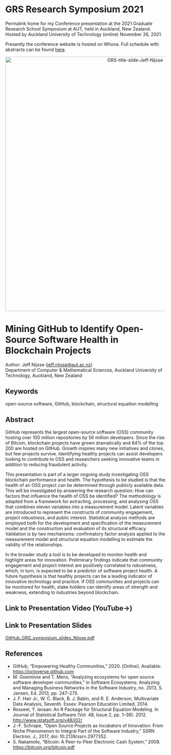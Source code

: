 # GRS Research Symposium 2021
Permalink home for my Conference presentation at the 2021 Graduate Research School Symposium at AUT, held in Auckland, New Zealand. Hosted by Auckland University of Technology (online) November 26, 2021. 

Presently the conference website is hosted on Whova. Full schedule with abstracts can be found [here](https://whova.com/portal/webapp/auotn1_202211/).

<p align="center"><img width="800" alt="GRS-title-slide-Jeff-Nijsse" src="https://user-images.githubusercontent.com/39792005/143323164-a22a30c9-8912-4ca7-ae22-e39c59faffbe.PNG"></p>

# Mining GitHub to Identify Open-Source Software Health in Blockchain Projects
Author: Jeff Nijsse (jeff.nijsse@aut.ac.nz)\
Department of Computer & Mathematical Sciences, Auckland University of Technology, Auckland, New Zealand

## Keywords
open-source software, GitHub, blockchain, structural equation modelling

## Abstract
GitHub represents the largest open-source software (OSS) community hosting over 100 million repositories by 56 million developers. Since the rise of Bitcoin, blockchain projects have grown dramatically and 84% of the top 200 are hosted on GitHub. Growth inspires many new initiatives and clones, but few projects survive. Identifying healthy projects can assist developers looking to contribute to OSS and researchers seeking innovative teams in addition to reducing fraudulent activity. 

This presentation is part of a larger ongoing study investigating OSS blockchain performance and health. The hypothesis to be studied is that the health of an OSS project can be determined through publicly available data. This will be investigated by answering the research question: How can factors that influence the health of OSS be identified? The methodology is adapted from a framework for extracting, processing, and analysing OSS that combines eleven variables into a measurement model. Latent variables are introduced to represent the constructs of community engagement, project robustness, and public interest. Statistical analysis methods are employed both for the development and specification of the measurement model and the construction and evaluation of its structural efficacy. Validation is by two mechanisms: confirmatory factor analysis applied to the measurement model and structural equation modelling to estimate the validity of the relationships. 

In the broader study a tool is to be developed to monitor health and highlight areas for innovation. Preliminary findings indicate that community engagement and project interest are positively correlated to robustness, which, in turn, is expected to be a predictor of software project health. A future hypothesis is that healthy projects can be a leading indicator of innovative technology and practice. If OSS communities and projects can be monitored for health, stake holders can identify areas of strength and weakness, extending to industries beyond blockchain.

## Link to Presentation Video (YouTube→)

## Link to Presentation Slides
[GitHub_GRS_symposium_slides_Nijsse.pdf](GitHub_GRS_symposium_slides_Nijsse.pdf)

## References
* GitHub, “Empowering Healthy Communities,” 2020. [Online]. Available: https://octoverse.github.com
* M. Goeminne and T. Mens, “Analyzing ecosystems for open source software developer communities,” in Software Ecosystems: Analyzing and Managing Business Networks in the Software Industry, no. 2013, S. Jansen, Ed. 2013, pp. 247–275.
* J. F. Hair Jr., W. C. Black, B. J. Babin, and R. E. Anderson, Multivariate Data Analysis, Seventh. Essex: Pearson Education Limited, 2014.
* Rosseel, Y. lavaan: An R Package for Structural Equation Modeling. In Journal of Statistical Software (Vol. 48, Issue 2, pp. 1–36). 2012. http://www.jstatsoft.org/v48/i02/ 
* J.-F. Schrape, “Open Source Projects as Incubators of Innovation: From Niche Phenomenon to Integral Part of the Software Industry,” SSRN Electron. J., 2017, doi: 10.2139/ssrn.2977352.
* S. Nakamoto, “Bitcoin: A Peer-to-Peer Electronic Cash System,” 2008. https://bitcoin.org/bitcoin.pdf 




